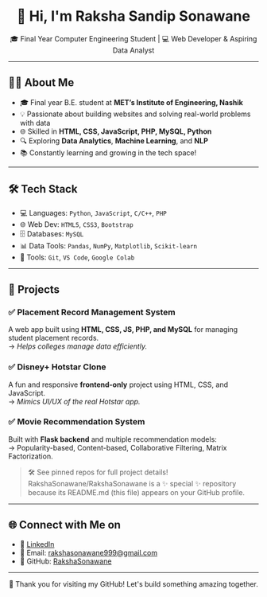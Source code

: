 <h1 align="center">👋 Hi, I'm Raksha Sandip Sonawane</h1>

<p align="center">
🎓 Final Year Computer Engineering Student | 💻 Web Developer & Aspiring Data Analyst  
</p>

---

## 👩‍💻 About Me

- 🎓 Final year B.E. student at **MET’s Institute of Engineering, Nashik**
- 💡 Passionate about building websites and solving real-world problems with data
- 🌐 Skilled in **HTML, CSS, JavaScript, PHP, MySQL, Python**
- 🔍 Exploring **Data Analytics**, **Machine Learning**, and **NLP**
- 📚 Constantly learning and growing in the tech space!

---

## 🛠️ Tech Stack

- 💻 Languages: `Python`, `JavaScript`, `C/C++`, `PHP`
- 🌐 Web Dev: `HTML5`, `CSS3`, `Bootstrap`
- 🗄️ Databases: `MySQL`
- 📊 Data Tools: `Pandas`, `NumPy`, `Matplotlib`, `Scikit-learn`
- 🔧 Tools: `Git`, `VS Code`, `Google Colab`

---

## 📌 Projects

### ✅ Placement Record Management System  
A web app built using **HTML, CSS, JS, PHP, and MySQL** for managing student placement records.  
→ *Helps colleges manage data efficiently.*

### ✅ Disney+ Hotstar Clone  
A fun and responsive **frontend-only** project using HTML, CSS, and JavaScript.  
→ *Mimics UI/UX of the real Hotstar app.*

### ✅ Movie Recommendation System  
Built with **Flask backend** and multiple recommendation models:  
→ Popularity-based, Content-based, Collaborative Filtering, Matrix Factorization.

> 🛠️ See pinned repos for full project details!
RakshaSonawane/RakshaSonawane is a ✨ special ✨ repository because its README.md (this file) appears on your GitHub profile.
---

## 🌐 Connect with Me on

- 💼 [LinkedIn](https://www.linkedin.com/in/raksha-sonawane-34575324b)  
- 📧 Email: rakshasonawane999@gmail.com  
- 🔗 GitHub: [RakshaSonawane](https://github.com/RakshaSonawane)

---

<p align="center">
  💙 Thank you for visiting my GitHub! Let's build something amazing together.
</p>
